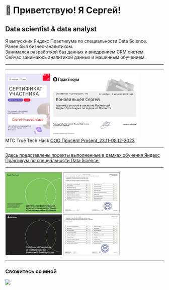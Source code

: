 <!-- main -->
#  👋 Приветствую! Я Сергей!  
Data scientist & data analyst
---
Я выпускник Яндекс Практикума по специальности Data Science. 
<br>Ранее был бизнес-аналитиком.
<br> Занимался разработкой баз данных и внедрением CRM систем. 
<br>Сейчас занимаюсь аналитикой данных и машинным обучением.<br>

---
<!--
### [Real-life Challenges](https://github.com/TrollenGoblinson/Real-life_Challenges)
<b>Здесь представлены некоторые коммерческие проекты</b>
-->
---
<div style="display: flex; flex-wrap: wrap; gap: caption;">
<div> <img src="mts.png" style="height: 200px">
    <figcaption>МТС True Tech Hack</figcaption>
    </div>
<div>
<img src="Frame 123_2.png" style="height: 200px">
<figcaption><a href='https://github.com/TrollenGoblinson/Prosept_23-08-2023'>ООО Просепт Prosept_23.11-08.12-2023</a></figcaption></div>
</div>

    
---
[Здесь представлены проекты выполненные в рамках обучения Яндекс Практикум по специальности Data Science.](https://github.com/TrollenGoblinson/yandex_practicum.git)

---
<div> <img src="dr1.png" width="180" height="130">
<img src="dr2.png" width="180" height="130">
<img src="d2.png" width="180" height="130">
<img src="d2_2.png" width="180" height="130"> 
  
---


<h3><b>Свяжитесь со мной</b></h3>
<div id="header" align="left">
<a href = "https://t.me/TrollenGoblinson"><img src= "https://media.giphy.com/media/ya4eevXU490Iw/giphy.gif" width="50"/></a>
</div>


<!--
**TrollenGoblinson/TrollenGoblinson** is a ✨ _special_ ✨ repository because its `README.md` (this file) appears on your GitHub profile.

Here are some ideas to get you started:

- 🔭 I’m currently working on ...
- 🌱 I’m currently learning ...
- 👯 I’m looking to collaborate on ...
- 🤔 I’m looking for help with ...
- 💬 Ask me about ...
- 📫 How to reach me: ...
- 😄 Pronouns: ...
- ⚡ Fun fact: ...
-->
